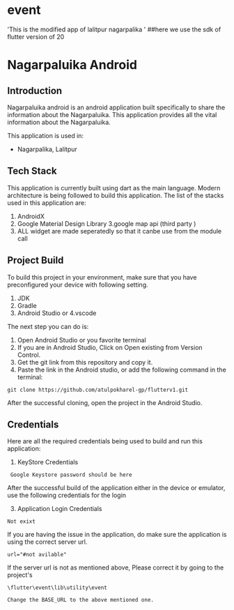# event
'This is the modified app of lalitpur nagarpalika '
##here we use the sdk of flutter version of 20 


# Nagarpaluika Android

## Introduction
 Nagarpaluika android is an android application built specifically to share the information about the  Nagarpaluika. This application
provides all the vital information about the  Nagarpaluika.

This application is used in:

* Nagarpalika, Lalitpur

## Tech Stack
This application is currently built using dart as the main language. Modern architecture is being followed to build this application.
The list of the stacks used in this application are:

1. AndroidX
2. Google Material Design Library
3.google map api (third party )
4. ALL widget are  made seperatedly so that it canbe use from the module call 

## Project Build
To build this project in your environment, make sure that you have preconfigured your device with following setting.

1. JDK
2. Gradle
3. Android Studio 
    or
    4.vscode

The next step you can do is:

1. Open Android Studio or you favorite terminal
2. If you are in Android Studio, Click on Open existing from Version Control.
3. Get the git link from this repository and copy it.
4. Paste the link in the Android studio, or add the following command in the terminal:
```
git clone https://github.com/atulpokharel-gp/flutterv1.git
```

After the successful cloning, open the project in the Android Studio.

## Credentials
Here are all the required credentials being used to build and run this application:

1. KeyStore Credentials
```
 Google Keystore password should be here
```



After the successful build of the application either in the device or emulator,
use the following credentials for the login

3. Application Login Credentials
```
Not exixt
```

If you are having the  issue in the application, do make sure the application is using the correct server url.
```
url="#not avilable"
```
If the server url is not as mentioned above, Please correct it by going to the project's
```
\flutter\event\lib\utility\event

Change the BASE_URL to the above mentioned one.
```





